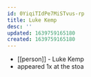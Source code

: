 ```yaml
---
id: 0YiqiTIdPe7MiSTvus-rp
title: Luke Kemp
desc: ''
updated: 1639759165180
created: 1639759165180
---
```



- [[person]] - Luke Kemp
- appeared 1x at the stoa
